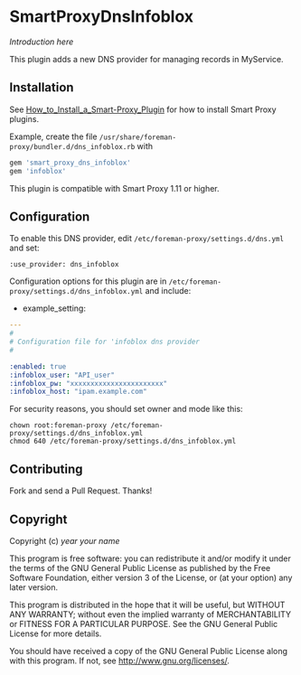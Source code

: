 # SmartProxyDnsInfoblox

*Introduction here*

This plugin adds a new DNS provider for managing records in MyService.

## Installation

See [How_to_Install_a_Smart-Proxy_Plugin](http://projects.theforeman.org/projects/foreman/wiki/How_to_Install_a_Smart-Proxy_Plugin)
for how to install Smart Proxy plugins.

Example, create the file `/usr/share/foreman-proxy/bundler.d/dns_infoblox.rb` with

```ruby
gem 'smart_proxy_dns_infoblox'
gem 'infoblox'
```

This plugin is compatible with Smart Proxy 1.11 or higher.

## Configuration

To enable this DNS provider, edit `/etc/foreman-proxy/settings.d/dns.yml` and set:

    :use_provider: dns_infoblox

Configuration options for this plugin are in `/etc/foreman-proxy/settings.d/dns_infoblox.yml` and include:

* example_setting:

```yaml
---
#
# Configuration file for 'infoblox dns provider
#

:enabled: true
:infoblox_user: "API_user"
:infoblox_pw: "xxxxxxxxxxxxxxxxxxxxxxx"
:infoblox_host: "ipam.example.com"
```

For security reasons, you should set owner and mode like this:

```
chown root:foreman-proxy /etc/foreman-proxy/settings.d/dns_infoblox.yml 
chmod 640 /etc/foreman-proxy/settings.d/dns_infoblox.yml 
```

## Contributing

Fork and send a Pull Request. Thanks!

## Copyright

Copyright (c) *year* *your name*

This program is free software: you can redistribute it and/or modify
it under the terms of the GNU General Public License as published by
the Free Software Foundation, either version 3 of the License, or
(at your option) any later version.

This program is distributed in the hope that it will be useful,
but WITHOUT ANY WARRANTY; without even the implied warranty of
MERCHANTABILITY or FITNESS FOR A PARTICULAR PURPOSE.  See the
GNU General Public License for more details.

You should have received a copy of the GNU General Public License
along with this program.  If not, see <http://www.gnu.org/licenses/>.

